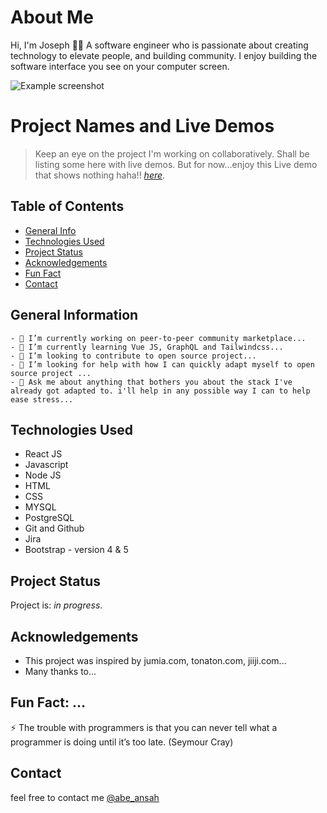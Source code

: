 # About Me
Hi, I'm Joseph 👋🏾 
A software engineer who is passionate about creating technology to elevate people, and building community. I enjoy building the software interface you see on your computer screen.

![Example screenshot](https://pbs.twimg.com/profile_banners/2289852416/1574342990/1080x360)

# Project Names and Live Demos
> Keep an eye on the project I'm working on collaboratively. Shall be listing some here with live demos.
> But for now...enjoy this Live demo that shows nothing haha!! [_here_](https://www.example.com). <!-- If you have the project hosted somewhere, include the link here. -->

## Table of Contents
* [General Info](#general-information)
* [Technologies Used](#technologies-used)
* [Project Status](#project-status)
* [Acknowledgements](#acknowledgements)
* [Fun Fact](#fun-fact)
* [Contact](#contact)
<!-- * [License](#license) -->


## General Information
```
- 🔭 I’m currently working on peer-to-peer community marketplace...
- 🌱 I’m currently learning Vue JS, GraphQL and Tailwindcss...
- 👯 I’m looking to contribute to open source project...
- 🤔 I’m looking for help with how I can quickly adapt myself to open source project ...
- 💬 Ask me about anything that bothers you about the stack I've already got adapted to. i'll help in any possible way I can to help ease stress...
```
<!-- You don't have to answer all the questions - just the ones relevant to your project. -->


## Technologies Used
- React JS 
- Javascript 
- Node JS
- HTML
- CSS
- MYSQL
- PostgreSQL
- Git and Github
- Jira
- Bootstrap - version 4 & 5


## Project Status
Project is: _in progress_.


## Acknowledgements
- This project was inspired by jumia.com, tonaton.com, jiiji.com...
- Many thanks to...


## Fun Fact: ...
⚡ The trouble with programmers is that you can never tell what a programmer is doing until it’s too late. (Seymour Cray)

## Contact
 feel free to contact me [@abe_ansah](https://www.linkedin.com/in/joseph-835977a5/)


<!-- Optional -->
<!-- ## License -->
<!-- This project is open source and available under the [... License](). -->

<!-- You don't have to include all sections - just the one's relevant to your project -->


